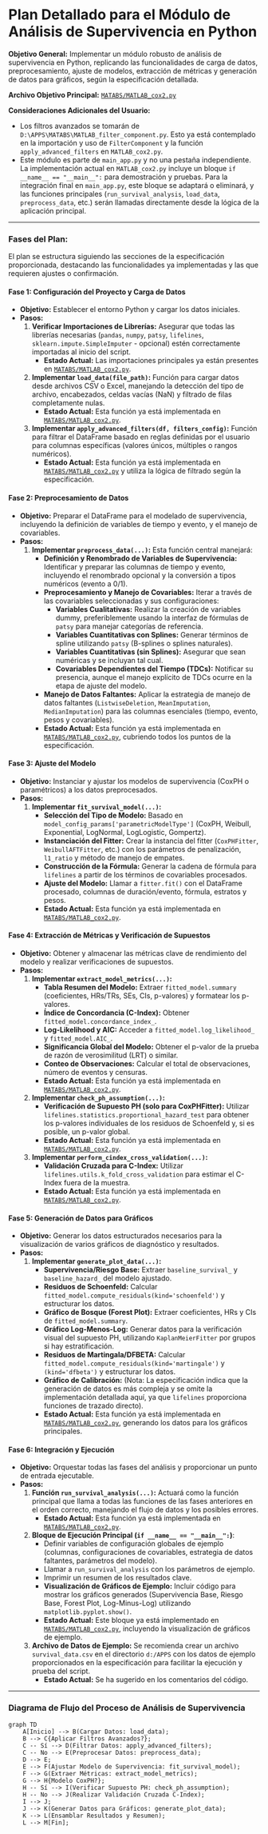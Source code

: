 # Plan Detallado para el Módulo de Análisis de Supervivencia en Python

**Objetivo General:** Implementar un módulo robusto de análisis de supervivencia en Python, replicando las funcionalidades de carga de datos, preprocesamiento, ajuste de modelos, extracción de métricas y generación de datos para gráficos, según la especificación detallada.

**Archivo Objetivo Principal:** [`MATABS/MATLAB_cox2.py`](MATABS/MATLAB_cox2.py)

**Consideraciones Adicionales del Usuario:**
*   Los filtros avanzados se tomarán de `D:\APPS\MATABS\MATLAB_filter_component.py`. Esto ya está contemplado en la importación y uso de `FilterComponent` y la función `apply_advanced_filters` en `MATLAB_cox2.py`.
*   Este módulo es parte de `main_app.py` y no una pestaña independiente. La implementación actual en `MATLAB_cox2.py` incluye un bloque `if __name__ == "__main__":` para demostración y pruebas. Para la integración final en `main_app.py`, este bloque se adaptará o eliminará, y las funciones principales (`run_survival_analysis`, `load_data`, `preprocess_data`, etc.) serán llamadas directamente desde la lógica de la aplicación principal.

---

### Fases del Plan:

El plan se estructura siguiendo las secciones de la especificación proporcionada, destacando las funcionalidades ya implementadas y las que requieren ajustes o confirmación.

#### **Fase 1: Configuración del Proyecto y Carga de Datos**

*   **Objetivo:** Establecer el entorno Python y cargar los datos iniciales.
*   **Pasos:**
    1.  **Verificar Importaciones de Librerías:** Asegurar que todas las librerías necesarias (`pandas`, `numpy`, `patsy`, `lifelines`, `sklearn.impute.SimpleImputer` - opcional) estén correctamente importadas al inicio del script.
        *   **Estado Actual:** Las importaciones principales ya están presentes en [`MATABS/MATLAB_cox2.py`](MATABS/MATLAB_cox2.py).
    2.  **Implementar `load_data(file_path)`:** Función para cargar datos desde archivos CSV o Excel, manejando la detección del tipo de archivo, encabezados, celdas vacías (NaN) y filtrado de filas completamente nulas.
        *   **Estado Actual:** Esta función ya está implementada en [`MATABS/MATLAB_cox2.py`](MATABS/MATLAB_cox2.py).
    3.  **Implementar `apply_advanced_filters(df, filters_config)`:** Función para filtrar el DataFrame basado en reglas definidas por el usuario para columnas específicas (valores únicos, múltiples o rangos numéricos).
        *   **Estado Actual:** Esta función ya está implementada en [`MATABS/MATLAB_cox2.py`](MATABS/MATLAB_cox2.py) y utiliza la lógica de filtrado según la especificación.

#### **Fase 2: Preprocesamiento de Datos**

*   **Objetivo:** Preparar el DataFrame para el modelado de supervivencia, incluyendo la definición de variables de tiempo y evento, y el manejo de covariables.
*   **Pasos:**
    1.  **Implementar `preprocess_data(...)`:** Esta función central manejará:
        *   **Definición y Renombrado de Variables de Supervivencia:** Identificar y preparar las columnas de tiempo y evento, incluyendo el renombrado opcional y la conversión a tipos numéricos (evento a 0/1).
        *   **Preprocesamiento y Manejo de Covariables:** Iterar a través de las covariables seleccionadas y sus configuraciones:
            *   **Variables Cualitativas:** Realizar la creación de variables dummy, preferiblemente usando la interfaz de fórmulas de `patsy` para manejar categorías de referencia.
            *   **Variables Cuantitativas con Splines:** Generar términos de spline utilizando `patsy` (B-splines o splines naturales).
            *   **Variables Cuantitativas (sin Splines):** Asegurar que sean numéricas y se incluyan tal cual.
            *   **Covariables Dependientes del Tiempo (TDCs):** Notificar su presencia, aunque el manejo explícito de TDCs ocurre en la etapa de ajuste del modelo.
        *   **Manejo de Datos Faltantes:** Aplicar la estrategia de manejo de datos faltantes (`ListwiseDeletion`, `MeanImputation`, `MedianImputation`) para las columnas esenciales (tiempo, evento, pesos y covariables).
        *   **Estado Actual:** Esta función ya está implementada en [`MATABS/MATLAB_cox2.py`](MATABS/MATLAB_cox2.py), cubriendo todos los puntos de la especificación.

#### **Fase 3: Ajuste del Modelo**

*   **Objetivo:** Instanciar y ajustar los modelos de supervivencia (CoxPH o paramétricos) a los datos preprocesados.
*   **Pasos:**
    1.  **Implementar `fit_survival_model(...)`:**
        *   **Selección del Tipo de Modelo:** Basado en `model_config_params['parametricModelType']` (CoxPH, Weibull, Exponential, LogNormal, LogLogistic, Gompertz).
        *   **Instanciación del Fitter:** Crear la instancia del fitter (`CoxPHFitter`, `WeibullAFTFitter`, etc.) con los parámetros de penalización, `l1_ratio` y método de manejo de empates.
        *   **Construcción de la Fórmula:** Generar la cadena de fórmula para `lifelines` a partir de los términos de covariables procesados.
        *   **Ajuste del Modelo:** Llamar a `fitter.fit()` con el DataFrame procesado, columnas de duración/evento, fórmula, estratos y pesos.
        *   **Estado Actual:** Esta función ya está implementada en [`MATABS/MATLAB_cox2.py`](MATABS/MATLAB_cox2.py).

#### **Fase 4: Extracción de Métricas y Verificación de Supuestos**

*   **Objetivo:** Obtener y almacenar las métricas clave de rendimiento del modelo y realizar verificaciones de supuestos.
*   **Pasos:**
    1.  **Implementar `extract_model_metrics(...)`:**
        *   **Tabla Resumen del Modelo:** Extraer `fitted_model.summary` (coeficientes, HRs/TRs, SEs, CIs, p-valores) y formatear los p-valores.
        *   **Índice de Concordancia (C-Index):** Obtener `fitted_model.concordance_index_`.
        *   **Log-Likelihood y AIC:** Acceder a `fitted_model.log_likelihood_` y `fitted_model.AIC_`.
        *   **Significancia Global del Modelo:** Obtener el p-valor de la prueba de razón de verosimilitud (LRT) o similar.
        *   **Conteo de Observaciones:** Calcular el total de observaciones, número de eventos y censuras.
        *   **Estado Actual:** Esta función ya está implementada en [`MATABS/MATLAB_cox2.py`](MATABS/MATLAB_cox2.py).
    2.  **Implementar `check_ph_assumption(...)`:**
        *   **Verificación de Supuesto PH (solo para CoxPHFitter):** Utilizar `lifelines.statistics.proportional_hazard_test` para obtener los p-valores individuales de los residuos de Schoenfeld y, si es posible, un p-valor global.
        *   **Estado Actual:** Esta función ya está implementada en [`MATABS/MATLAB_cox2.py`](MATABS/MATLAB_cox2.py).
    3.  **Implementar `perform_cindex_cross_validation(...)`:**
        *   **Validación Cruzada para C-Index:** Utilizar `lifelines.utils.k_fold_cross_validation` para estimar el C-Index fuera de la muestra.
        *   **Estado Actual:** Esta función ya está implementada en [`MATABS/MATLAB_cox2.py`](MATABS/MATLAB_cox2.py).

#### **Fase 5: Generación de Datos para Gráficos**

*   **Objetivo:** Generar los datos estructurados necesarios para la visualización de varios gráficos de diagnóstico y resultados.
*   **Pasos:**
    1.  **Implementar `generate_plot_data(...)`:**
        *   **Supervivencia/Riesgo Base:** Extraer `baseline_survival_` y `baseline_hazard_` del modelo ajustado.
        *   **Residuos de Schoenfeld:** Calcular `fitted_model.compute_residuals(kind='schoenfeld')` y estructurar los datos.
        *   **Gráfico de Bosque (Forest Plot):** Extraer coeficientes, HRs y CIs de `fitted_model.summary`.
        *   **Gráfico Log-Menos-Log:** Generar datos para la verificación visual del supuesto PH, utilizando `KaplanMeierFitter` por grupos si hay estratificación.
        *   **Residuos de Martingala/DFBETA:** Calcular `fitted_model.compute_residuals(kind='martingale')` y `(kind='dfbeta')` y estructurar los datos.
        *   **Gráfico de Calibración:** (Nota: La especificación indica que la generación de datos es más compleja y se omite la implementación detallada aquí, ya que `lifelines` proporciona funciones de trazado directo).
        *   **Estado Actual:** Esta función ya está implementada en [`MATABS/MATLAB_cox2.py`](MATABS/MATLAB_cox2.py), generando los datos para los gráficos principales.

#### **Fase 6: Integración y Ejecución**

*   **Objetivo:** Orquestar todas las fases del análisis y proporcionar un punto de entrada ejecutable.
*   **Pasos:**
    1.  **Función `run_survival_analysis(...)`:** Actuará como la función principal que llama a todas las funciones de las fases anteriores en el orden correcto, manejando el flujo de datos y los posibles errores.
        *   **Estado Actual:** Esta función ya está implementada en [`MATABS/MATLAB_cox2.py`](MATABS/MATLAB_cox2.py).
    2.  **Bloque de Ejecución Principal (`if __name__ == "__main__":`)**:
        *   Definir variables de configuración globales de ejemplo (columnas, configuraciones de covariables, estrategia de datos faltantes, parámetros del modelo).
        *   Llamar a `run_survival_analysis` con los parámetros de ejemplo.
        *   Imprimir un resumen de los resultados clave.
        *   **Visualización de Gráficos de Ejemplo:** Incluir código para mostrar los gráficos generados (Supervivencia Base, Riesgo Base, Forest Plot, Log-Minus-Log) utilizando `matplotlib.pyplot.show()`.
        *   **Estado Actual:** Este bloque ya está implementado en [`MATABS/MATLAB_cox2.py`](MATABS/MATLAB_cox2.py), incluyendo la visualización de gráficos de ejemplo.
    3.  **Archivo de Datos de Ejemplo:** Se recomienda crear un archivo `survival_data.csv` en el directorio `d:/APPS` con los datos de ejemplo proporcionados en la especificación para facilitar la ejecución y prueba del script.
        *   **Estado Actual:** Se ha sugerido en los comentarios del código.

---

### Diagrama de Flujo del Proceso de Análisis de Supervivencia

```mermaid
graph TD
    A[Inicio] --> B(Cargar Datos: load_data);
    B --> C{Aplicar Filtros Avanzados?};
    C -- Sí --> D(Filtrar Datos: apply_advanced_filters);
    C -- No --> E(Preprocesar Datos: preprocess_data);
    D --> E;
    E --> F(Ajustar Modelo de Supervivencia: fit_survival_model);
    F --> G(Extraer Métricas: extract_model_metrics);
    G --> H{Modelo CoxPH?};
    H -- Sí --> I(Verificar Supuesto PH: check_ph_assumption);
    H -- No --> J(Realizar Validación Cruzada C-Index);
    I --> J;
    J --> K(Generar Datos para Gráficos: generate_plot_data);
    K --> L(Ensamblar Resultados y Resumen);
    L --> M[Fin];